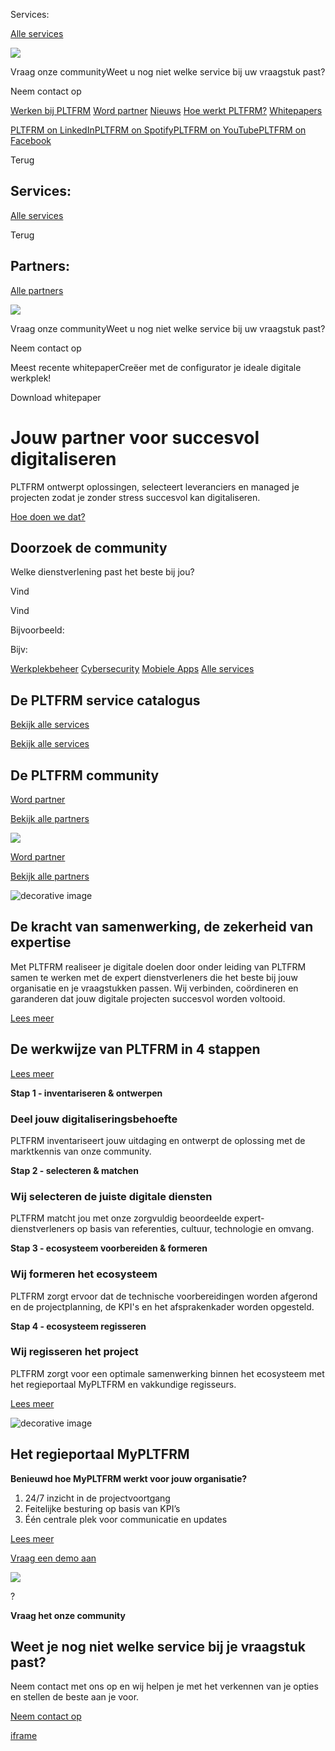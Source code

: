 Services:

[Alle services](https://www.pltfrm.nl/marketplace/categories)

![](https://www.pltfrm.nl/images/PLTFRMLogoLine.svg)

Vraag onze communityWeet u nog niet welke service bij uw vraagstuk past?

Neem contact op

[Werken bij PLTFRM](https://www.pltfrm.nl/werken-bij) [Word partner](https://www.pltfrm.nl/partner) [Nieuws](https://www.pltfrm.nl/resources) [Hoe werkt PLTFRM?](https://www.pltfrm.nl/how-it-works) [Whitepapers](https://www.pltfrm.nl/resources?type=whitepaper)

[PLTFRM on LinkedIn](https://www.linkedin.com/company/pltfrm-nl "PLTFRM on LinkedIn")[PLTFRM on Spotify](https://open.spotify.com/show/57srKXdaXPwvi25VOedT4N?go=1&utm_source=embed_v3&t=0&nd=1 "PLTFRM on Spotify")[PLTFRM on YouTube](https://www.youtube.com/channel/UCYtgjeCFfsxiF5872icST0g "PLTFRM on YouTube")[PLTFRM on Facebook](https://www.facebook.com/PLTFRMnl-109685797595924 "PLTFRM on Facebook")

Terug

## Services:

[Alle services](https://www.pltfrm.nl/marketplace/categories)

Terug

## Partners:

[Alle partners](https://www.pltfrm.nl/marketplace/partners)

![](https://www.pltfrm.nl/images/PLTFRMLogoLine.svg)

Vraag onze communityWeet u nog niet welke service bij uw vraagstuk past?

Neem contact op

Meest recente whitepaperCreëer met de configurator je ideale digitale werkplek!

Download whitepaper

# Jouw partner voor succesvol digitaliseren

PLTFRM ontwerpt oplossingen, selecteert leveranciers en managed je projecten zodat je zonder stress succesvol kan digitaliseren.

[Hoe doen we dat?](https://www.pltfrm.nl/how-it-works)

## Doorzoek de community

Welke dienstverlening past het beste bij jou?

Vind

Vind

Bijvoorbeeld:

Bijv:

[Werkplekbeheer](https://www.pltfrm.nl/search?query=Werkplekbeheer) [Cybersecurity](https://www.pltfrm.nl/search?query=Cybersecurity) [Mobiele Apps](https://www.pltfrm.nl/search?query=Mobiele+Apps) [Alle services](https://www.pltfrm.nl/marketplace/categories)

## De PLTFRM service catalogus

[Bekijk alle services](https://www.pltfrm.nl/marketplace/categories)

[Bekijk alle services](https://www.pltfrm.nl/marketplace/categories)

## De PLTFRM community

[Word partner](https://www.pltfrm.nl/partner)

[Bekijk alle partners](https://www.pltfrm.nl/marketplace/partners)

![](https://www.pltfrm.nl/build/pltfrm-load-icon.BTQhB2ZT.gif)

[Word partner](https://www.pltfrm.nl/partner)

[Bekijk alle partners](https://www.pltfrm.nl/marketplace/partners)

![decorative image](https://2y4yq5h7qkyz.b-cdn.net/%7Bformat%7D/4ktwvxzpktfu-pltfrm-launch-event-september-2021-rachelecclestone-dsc1479.jpg)

## De kracht van samenwerking, de zekerheid van expertise

Met PLTFRM realiseer je digitale doelen door onder leiding van PLTFRM samen te werken met de expert dienstverleners die het beste bij jouw organisatie en je vraagstukken passen. Wij verbinden, coördineren en garanderen dat jouw digitale projecten succesvol worden voltooid.

[Lees meer](https://www.pltfrm.nl/about-us)

## De werkwijze van PLTFRM in 4 stappen

[Lees meer](https://www.pltfrm.nl/how-it-works)

**Stap 1 - inventariseren & ontwerpen**

### Deel jouw digitaliseringsbehoefte

PLTFRM inventariseert jouw uitdaging en ontwerpt de oplossing met de marktkennis van onze community.

**Stap 2 - selecteren & matchen**

### Wij selecteren de juiste digitale diensten

PLTFRM matcht jou met onze zorgvuldig beoordeelde expert-dienstverleners op basis van referenties, cultuur, technologie en omvang.

**Stap 3 - ecosysteem voorbereiden & formeren**

### Wij formeren het ecosysteem

PLTFRM zorgt ervoor dat de technische voorbereidingen worden afgerond en de projectplanning, de KPI's en het afsprakenkader worden opgesteld.

**Stap 4 - ecosysteem regisseren**

### Wij regisseren het project

PLTFRM zorgt voor een optimale samenwerking binnen het ecosysteem met het regieportaal MyPLTFRM en vakkundige regisseurs.

[Lees meer](https://www.pltfrm.nl/how-it-works)

![decorative image](https://2y4yq5h7qkyz.b-cdn.net/%7Bformat%7D/rkt93bjv4wg-bdf30017460982964a569eaaa0de.png)

## Het regieportaal MyPLTFRM

**Benieuwd hoe MyPLTFRM werkt voor jouw organisatie?**

1. 24/7 inzicht in de projectvoortgang
2. Feitelijke besturing op basis van KPI’s
3. Één centrale plek voor communicatie en updates

[Lees meer](https://www.pltfrm.nl/how-it-works)

[Vraag een demo aan](https://www.pltfrm.nl/?demo)

![](https://www.pltfrm.nl/images/PLTFRMLogoLine.svg)

?

**Vraag het onze community**

## Weet je nog niet welke service bij je vraagstuk past?

Neem contact met ons op en wij helpen je met het verkennen van je opties en stellen de beste aan je voor.

[Neem contact op](https://www.pltfrm.nl/?contact)

[iframe](https://www.google.com/recaptcha/api2/anchor?ar=1&k=6Le-_XQqAAAAAKSL6GMcnxUW7WLgnaYcEXr5eynh&co=aHR0cHM6Ly93d3cucGx0ZnJtLm5sOjQ0Mw..&hl=en&v=jt8Oh2-Ue1u7nEbJQUIdocyd&size=invisible&cb=q840jz22hf82)